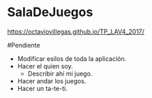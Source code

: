 
# SalaDeJuegos
https://octaviovillegas.github.io/TP_LAV4_2017/


#Pendiente
- Modificar esilos de toda la aplicación.
- Hacer el quien soy.
    - Describir ahí mi juego.
- Hacer andar los juegos.
- Hacer un ta-te-ti.